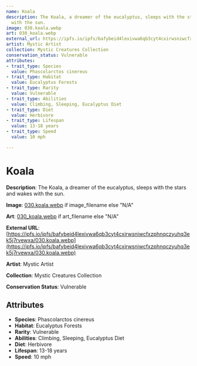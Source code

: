 ```yaml
---
name: Koala
description: The Koala, a dreamer of the eucalyptus, sleeps with the stars and wakes
  with the sun.
image: 030.koala.webp
art: 030_koala.webp
external_url: https://ipfs.io/ipfs/bafybeid4lexivwa6qb3cyt4cxirwsniwcfxzphnqczyuhq3ek5j7rvewxa/030.koala.webp
artist: Mystic Artist
collection: Mystic Creatures Collection
conservation_status: Vulnerable
attributes:
- trait_type: Species
  value: Phascolarctos cinereus
- trait_type: Habitat
  value: Eucalyptus Forests
- trait_type: Rarity
  value: Vulnerable
- trait_type: Abilities
  value: Climbing, Sleeping, Eucalyptus Diet
- trait_type: Diet
  value: Herbivore
- trait_type: Lifespan
  value: 13-18 years
- trait_type: Speed
  value: 10 mph

---
```


# Koala

**Description**: The Koala, a dreamer of the eucalyptus, sleeps with the stars and wakes with the sun.

**Image**: [030.koala.webp](./030.koala.webp) if image_filename else "N/A"

**Art**: [030_koala.webp](./030_koala.webp) if art_filename else "N/A"

**External URL**: [https://ipfs.io/ipfs/bafybeid4lexivwa6qb3cyt4cxirwsniwcfxzphnqczyuhq3ek5j7rvewxa/030.koala.webp](https://ipfs.io/ipfs/bafybeid4lexivwa6qb3cyt4cxirwsniwcfxzphnqczyuhq3ek5j7rvewxa/030.koala.webp)

**Artist**: Mystic Artist

**Collection**: Mystic Creatures Collection

**Conservation Status**: Vulnerable

## Attributes
- **Species**: Phascolarctos cinereus
- **Habitat**: Eucalyptus Forests
- **Rarity**: Vulnerable
- **Abilities**: Climbing, Sleeping, Eucalyptus Diet
- **Diet**: Herbivore
- **Lifespan**: 13-18 years
- **Speed**: 10 mph

